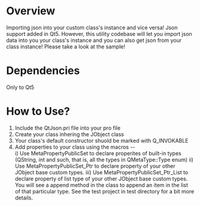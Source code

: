 Overview
======

Importing json into your custom class's instance and vice versa!
Json support added in Qt5. However, this utility codebase will let you import json data into you your class's instance and you can also get json from your class instance! Please take a look at the sample!


Dependencies
======
Only to Qt5


How to Use?
======
1) Include the QtJson.pri file into your pro file
2) Create your class inhering the JObject class
3) Your class's default constructor shuold be marked with Q_INVOKABLE
4) Add properties to your class using the macros --  
  i) Use MetaPropertyPublicSet to declare properites of built-in types (QString, int and such, that is, all the types in QMetaType::Type enum)
  ii) Use MetaPropertyPublicSet_Ptr to declare property of your other JObject base custom types.
  iii) Use MetaPropertyPublicSet_Ptr_List to declare property of list type of your other JObject base custom types. You will see a append<PropertyName> method in the class to append an item in the list of that particular type.
See the test project in test directory for a bit more details.